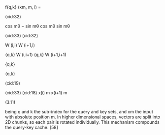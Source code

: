 f{q,k} (xm, m, i) =

(cid:32)

cos mθ − sin mθ
cos mθ
sin mθ

(cid:33) (cid:32)

W (i,i)
W (i+1,i)

{q,k} W (i,i+1)
{q,k} W (i+1,i+1)

{q,k}

{q,k}

(cid:19)

(cid:33) (cid:18) x(i)
m
x(i+1)
m

(3.11)

being q and k the sub-index for the query and key sets, and xm the input with absolute
position m. In higher dimensional spaces, vectors are split into 2D chunks, so each pair
is rotated individually. This mechanism compounds the query-key cache. [58]